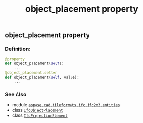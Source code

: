 ﻿---
title: object_placement property
second_title: Aspose.CAD for Python via .NET API References
description: 
type: docs
weight: 90
url: /python-net/aspose.cad.fileformats.ifc.ifc2x3.entities/ifcprojectionelement/object_placement/
is_root: false
---

## object_placement property

### Definition:
```python
@property
def object_placement(self):
    ...
@object_placement.setter
def object_placement(self, value):
    ...
```

### See Also
* module [`aspose.cad.fileformats.ifc.ifc2x3.entities`](../../)
* class [`IfcObjectPlacement`](/cad/python-net/aspose.cad.fileformats.ifc.ifc2x3.entities/ifcobjectplacement)
* class [`IfcProjectionElement`](/cad/python-net/aspose.cad.fileformats.ifc.ifc2x3.entities/ifcprojectionelement)

